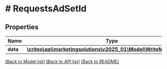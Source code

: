 # # RequestsAdSetId

## Properties

Name | Type | Description | Notes
------------ | ------------- | ------------- | -------------
**data** | [**\criteo\api\marketingsolutions\v2025_01\Model\WriteModelAdSetId[]**](WriteModelAdSetId.md) |  | [optional]

[[Back to Model list]](../../README.md#models) [[Back to API list]](../../README.md#endpoints) [[Back to README]](../../README.md)
